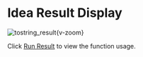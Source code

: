 # Idea Result Display

![tostring_result](/images/tostring_result.png){v-zoom}

Click [Run Result](./run-result) to view the function usage.
